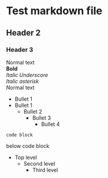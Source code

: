 # Test markdown file  
## Header 2  
### Header 3  
Normal text  
**Bold**  
_Italic Underscore_  
*Italic asterisk*  
Normal text
- Bullet 1
- Bullet 1
  - Bullet 2
    - Bullet 3
      - Bullet 4


```
code block
```


below code block


- Top level
  - Second level
    - Third level
